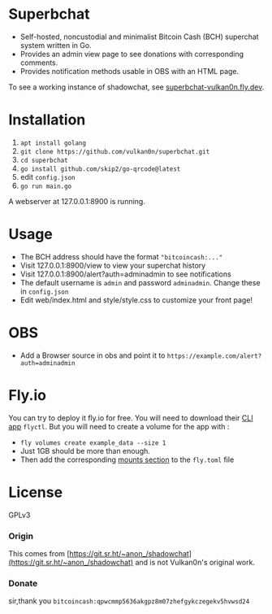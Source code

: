 # Superbchat

- Self-hosted, noncustodial and minimalist Bitcoin Cash (BCH) superchat system written in Go.
- Provides an admin view page to see donations with corresponding comments.
- Provides notification methods usable in OBS with an HTML page.

To see a working instance of shadowchat, see [superbchat-vulkan0n.fly.dev](https://superbchat-vulkan0n.fly.dev/).

# Installation

1. ```apt install golang```
2. ```git clone https://github.com/vulkan0n/superbchat.git```
3. ```cd superbchat```
4. ```go install github.com/skip2/go-qrcode@latest```
5. edit ```config.json```
6. ```go run main.go```

A webserver at 127.0.0.1:8900 is running.

# Usage
- The BCH address should have the format `"bitcoincash:..."`
- Visit 127.0.0.1:8900/view to view your superchat history
- Visit 127.0.0.1:8900/alert?auth=adminadmin to see notifications
- The default username is `admin` and password `adminadmin`. Change these in `config.json`
- Edit web/index.html and style/style.css to customize your front page!

# OBS

- Add a Browser source in obs and point it to `https://example.com/alert?auth=adminadmin`

# Fly.io
You can try to deploy it fly.io for free. You will need to download their [CLI app](https://fly.io/docs/hands-on/install-flyctl/) `flyctl`.
But you will need to create a volume for the app with :
- ```fly volumes create example_data --size 1```
- Just 1GB should be more than enough.
- Then add the corresponding [mounts section](https://fly.io/docs/reference/volumes/#using-volumes) to the ```fly.toml``` file

# License

GPLv3

### Origin

This comes from [https://git.sr.ht/~anon_/shadowchat](https://git.sr.ht/~anon_/shadowchat) and is not Vulkan0n's original
work.

### Donate

sir,thank you
`bitcoincash:qpwcmmp5636akgpz8m07zhefgykczegekv5hvwsd24`
